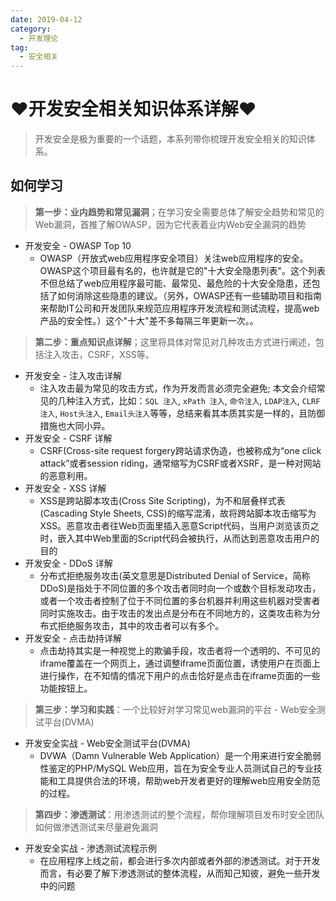 ```yaml
---
date: 2019-04-12
category:
  - 开发理论
tag:
  - 安全相关
---
```

# ♥开发安全相关知识体系详解♥ 

> 开发安全是极为重要的一个话题，本系列带你梳理开发安全相关的知识体系。

## 如何学习

> **第一步：业内趋势和常见漏洞**；在学习安全需要总体了解安全趋势和常见的Web漏洞，首推了解OWASP，因为它代表着业内Web安全漏洞的趋势

- 开发安全 - OWASP Top 10
  - OWASP（开放式web应用程序安全项目）关注web应用程序的安全。OWASP这个项目最有名的，也许就是它的"十大安全隐患列表"。这个列表不但总结了web应用程序最可能、最常见、最危险的十大安全隐患，还包括了如何消除这些隐患的建议。（另外，OWASP还有一些辅助项目和指南来帮助IT公司和开发团队来规范应用程序开发流程和测试流程，提高web产品的安全性。）这个"十大"差不多每隔三年更新一次。。

> **第二步：重点知识点详解**；这里将具体对常见对几种攻击方式进行阐述，包括注入攻击，CSRF，XSS等。

- 开发安全 - 注入攻击详解
  - 注入攻击最为常见的攻击方式，作为开发而言必须完全避免; 本文会介绍常见的几种注入方式，比如：`SQL 注入`, `xPath 注入`, `命令注入`, `LDAP注入`, `CLRF注入`, `Host头注入`, `Email头注入`等等，总结来看其本质其实是一样的，且防御措施也大同小异。
- 开发安全 - CSRF 详解
  - CSRF(Cross-site request forgery跨站请求伪造，也被称成为“one click attack”或者session riding，通常缩写为CSRF或者XSRF，是一种对网站的恶意利用。
- 开发安全 - XSS 详解
  - XSS是跨站脚本攻击(Cross Site Scripting)，为不和层叠样式表(Cascading Style Sheets, CSS)的缩写混淆，故将跨站脚本攻击缩写为XSS。恶意攻击者往Web页面里插入恶意Script代码，当用户浏览该页之时，嵌入其中Web里面的Script代码会被执行，从而达到恶意攻击用户的目的
- 开发安全 - DDoS 详解
  - 分布式拒绝服务攻击(英文意思是Distributed Denial of Service，简称DDoS)是指处于不同位置的多个攻击者同时向一个或数个目标发动攻击，或者一个攻击者控制了位于不同位置的多台机器并利用这些机器对受害者同时实施攻击。由于攻击的发出点是分布在不同地方的，这类攻击称为分布式拒绝服务攻击，其中的攻击者可以有多个。
- 开发安全 - 点击劫持详解
  - 点击劫持其实是一种视觉上的欺骗手段，攻击者将一个透明的、不可见的iframe覆盖在一个网页上，通过调整iframe页面位置，诱使用户在页面上进行操作，在不知情的情况下用户的点击恰好是点击在iframe页面的一些功能按钮上。

> **第三步：学习和实践**：一个比较好对学习常见web漏洞的平台 - Web安全测试平台(DVMA)

- 开发安全实战 - Web安全测试平台(DVMA)
  - DVWA（Damn Vulnerable Web Application）是一个用来进行安全脆弱性鉴定的PHP/MySQL Web应用，旨在为安全专业人员测试自己的专业技能和工具提供合法的环境，帮助web开发者更好的理解web应用安全防范的过程。

> **第四步：渗透测试**：用渗透测试的整个流程，帮你理解项目发布时安全团队如何做渗透测试来尽量避免漏洞

- 开发安全实战 - 渗透测试流程示例
  - 在应用程序上线之前，都会进行多次内部或者外部的渗透测试。对于开发而言，有必要了解下渗透测试的整体流程，从而知己知彼，避免一些开发中的问题
